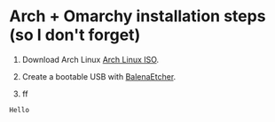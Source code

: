 # Arch + Omarchy installation steps (so I don't forget)

1. Download Arch Linux [Arch Linux ISO](https://mirrors.atlas.net.co/archlinux/iso/2025.08.01/archlinux-2025.08.01-x86_64.iso).

2. Create a bootable USB with [BalenaEtcher](https://etcher.balena.io/).

3. ff

```
Hello
```
